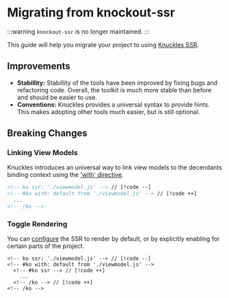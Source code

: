 # Migrating from knockout-ssr

:::warning
`knockout-ssr` is no longer maintained.
:::

<!-- @include: @/parts/migration-intro.md -->

This guide will help you migrate your project to using [Knuckles SSR](/guide/ssr/overview).

## Improvements

- **Stabillity:** Stabillity of the tools have been improved by fixing bugs and refactoring code. Overall, the toolkit is much more stable than before and should be easier to use.
- **Conventions:** Knuckles provides a universal syntax to provide hints. This makes adopting other tools much easier, but is still optional.

## Breaking Changes

### Linking View Models

Knuckles introduces an universal way to link view models to the decendants binding context using the ['with' directive](#).

<!-- prettier-ignore -->
```html
<!-- ko ssr: './viewmodel.js' --> // [!code --]
<!-- #ko with: default from './viewmodel.js' --> // [!code ++]
  ...
<!-- /ko -->
```


### Toggle Rendering

You can [configure](/guide/ssr/config) the SSR to render by default, or by explicitly enabling for certain parts of the project.

<!-- prettier-ignore -->
```
<!-- ko ssr: './viewmodel.js' --> // [!code --]
<!-- #ko with: default from './viewmodel.js' -->
  <!-- #ko ssr --> // [!code ++]
    ...
  <!-- /ko --> // [!code ++]
<!-- /ko -->
```
